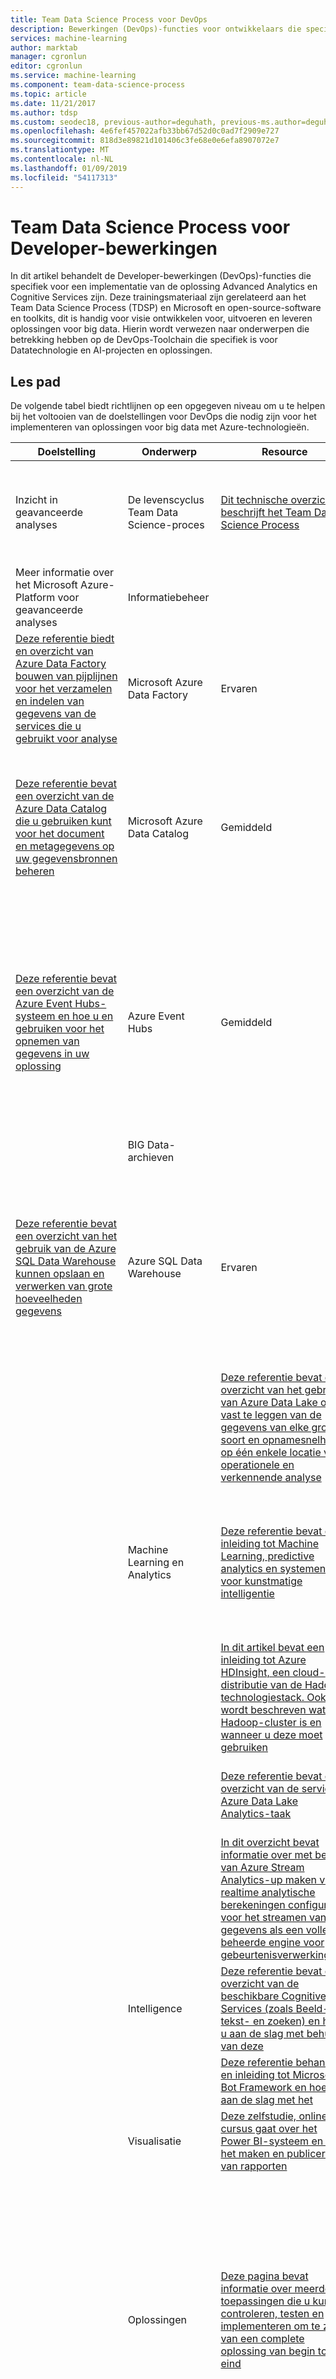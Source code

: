 ```yaml
---
title: Team Data Science Process voor DevOps
description: Bewerkingen (DevOps)-functies voor ontwikkelaars die specifiek voor een implementatie van de oplossing Advanced Analytics en Cognitive Services zijn.
services: machine-learning
author: marktab
manager: cgronlun
editor: cgronlun
ms.service: machine-learning
ms.component: team-data-science-process
ms.topic: article
ms.date: 11/21/2017
ms.author: tdsp
ms.custom: seodec18, previous-author=deguhath, previous-ms.author=deguhath
ms.openlocfilehash: 4e6fef457022afb33bb67d52d0c0ad7f2909e727
ms.sourcegitcommit: 818d3e89821d101406c3fe68e0e6efa8907072e7
ms.translationtype: MT
ms.contentlocale: nl-NL
ms.lasthandoff: 01/09/2019
ms.locfileid: "54117313"
---
```

# <a name="team-data-science-process-for-developer-operations"></a>Team Data Science Process voor Developer-bewerkingen

In dit artikel behandelt de Developer-bewerkingen (DevOps)-functies die specifiek voor een implementatie van de oplossing Advanced Analytics en Cognitive Services zijn. Deze trainingsmateriaal zijn gerelateerd aan het Team Data Science Process (TDSP) en Microsoft en open-source-software en toolkits, dit is handig voor visie ontwikkelen voor, uitvoeren en leveren oplossingen voor big data. Hierin wordt verwezen naar onderwerpen die betrekking hebben op de DevOps-Toolchain die specifiek is voor Datatechnologie en AI-projecten en oplossingen.

## <a name="lesson-path"></a>Les pad
De volgende tabel biedt richtlijnen op een opgegeven niveau om u te helpen bij het voltooien van de doelstellingen voor DevOps die nodig zijn voor het implementeren van oplossingen voor big data met Azure-technologieën.

| **Doelstelling**                                                  | **Onderwerp**                               | **Resource**                                                                                                                                                                                                                                                       | **Technologies**                                                                                                                                                                                                                                                                                      | **Niveau**                                               | **Vereisten**                                                                                                                                                                                                        |
|----------------------------------------------------------------|-----------------------------------------|--------------------------------------------------------------------------------------------------------------------------------------------------------------------------------------------------------------------------------------------------------------------|-------------------------------------------------------------------------------------------------------------------------------------------------------------------------------------------------------------------------------------------------------------------------------------------------------|---------------------------------------------------------|---------------------------------------------------------------------------------------------------------------------------------------------------------------------------------------------------------------------------|
| Inzicht in geavanceerde analyses                                  | De levenscyclus Team Data Science-proces | [Dit technische overzicht beschrijft het Team Data Science Process](overview.md)                                                                                                      | Data Science                                                                                                                                                                                                                                                                                          | Gemiddeld                                            | Algemene technologie achtergrond, vertrouwd zijn met data-oplossingen, vertrouwd zijn met de IT-projecten en implementatie van de oplossing                                                                                                  |
| Meer informatie over het Microsoft Azure-Platform voor geavanceerde analyses | Informatiebeheer
| [Deze referentie biedt en overzicht van Azure Data Factory bouwen van pijplijnen voor het verzamelen en indelen van gegevens van de services die u gebruikt voor analyse](../../data-factory/data-factory-introduction.md)                                 | Microsoft Azure Data Factory                                                                                                                                                                                                                                                                          | Ervaren                                             | Algemene technologie achtergrond, vertrouwd zijn met data-oplossingen, vertrouwd zijn met de IT-projecten en implementatie van de oplossing                                                                                                  |
|                                                                |
| [Deze referentie bevat een overzicht van de Azure Data Catalog die u gebruiken kunt voor het document en metagegevens op uw gegevensbronnen beheren](../../data-catalog/data-catalog-what-is-data-catalog.md)                                        | Microsoft Azure Data Catalog                                                                                                                                                                                                                                                                          | Gemiddeld                                            | Algemene technologie achtergrond, vertrouwd zijn met data-oplossingen, vertrouwd zijn met de relationele Database Management Systems (RDBMS) en NoSQL-gegevensbronnen                                                                    |
|                                                                |
| [Deze referentie bevat een overzicht van de Azure Event Hubs-systeem en hoe u en gebruiken voor het opnemen van gegevens in uw oplossing](../../event-hubs/event-hubs-what-is-event-hubs.md)                                                       | Azure Event Hubs                                                                                                                                                                                                                                                                                      | Gemiddeld                                            | Algemene technologie achtergrond, vertrouwd zijn met data-oplossingen, raken met relationele Database Management Systems (RDBMS) en NoSQL-gegevens-gegevensbronnen, bekend bent met het Internet of Things (IoT)-terminologie en het gebruik |
|                                                                | BIG Data-archieven
| [Deze referentie bevat een overzicht van het gebruik van de Azure SQL Data Warehouse kunnen opslaan en verwerken van grote hoeveelheden gegevens](../../sql-data-warehouse/sql-data-warehouse-overview-what-is.md)                                                | Azure SQL Data Warehouse                                                                                                                                                                                                                                                                              | Ervaren                                             | Algemene technologie achtergrond, vertrouwd zijn met data-oplossingen, vertrouwd zijn met de relationele Database Management Systems (RDBMS)- en NoSQL-gegevensbronnen, raken met HDFS-terminologie en gebruik                         |
|                                                                |                                         | [Deze referentie bevat een overzicht van het gebruik van Azure Data Lake om vast te leggen van de gegevens van elke grootte, soort en opnamesnelheid op één enkele locatie voor operationele en verkennende analyse](../../data-lake-store/data-lake-store-overview.md) | Azure Data Lake Store                                                                                                                                                                                                                                                                                 | Gemiddeld                                            | Algemene technologie achtergrond, bekend bent met het data-oplossingen, vertrouwd zijn met NoSQL-gegevensbronnen, vertrouwd zijn met HDFS                                                                                                |
|                                                                | Machine Learning en Analytics          | [Deze referentie bevat een inleiding tot Machine Learning, predictive analytics en systemen voor kunstmatige intelligentie](../studio/what-is-machine-learning.md)                                          | Azure Machine Learning                                                                                                                                                                                                                                                                                | Gemiddeld                                            | Algemene technologie achtergrond, bekend bent met het data-oplossingen, vertrouwd zijn met de voorwaarden van de Data Science, vertrouwd zijn met de termen voor Machine Learning en kunstmatige intelligentie                                                  |
|                                                                |                                         | [In dit artikel bevat een inleiding tot Azure HDInsight, een cloud-distributie van de Hadoop-technologiestack. Ook wordt beschreven wat een Hadoop-cluster is en wanneer u deze moet gebruiken](../../hdinsight/hdinsight-hadoop-introduction.md) | Azure HDInsight                                                                                                                                                                                                                                                                                       | Gemiddeld                                            | Algemene technologie achtergrond, vertrouwd zijn met data-oplossingen, bekendheid met NoSQL-gegevensbron                                                                                                                       |
|                                                                |                                         | [Deze referentie bevat een overzicht van de service Azure Data Lake Analytics-taak](../../data-lake-analytics/data-lake-analytics-overview.md)                                                                                          | Azure Data Lake Analytics                                                                                                                                                                                                                                                                             | Gemiddeld                                            | Algemene technologie achtergrond, vertrouwd zijn met data-oplossingen, bekendheid met NoSQL-gegevensbron                                                                                                                       |
|                                                                |                                         | [In dit overzicht bevat informatie over met behulp van Azure Stream Analytics-up maken van realtime analytische berekeningen configureren voor het streamen van gegevens als een volledig beheerde engine voor gebeurtenisverwerking](../../stream-analytics/stream-analytics-introduction.md)                      | Azure Stream Analytics                                                                                                                                                                                                                                                                                | Gemiddeld                                            | Algemene technologie achtergrond, vertrouwd zijn met data-oplossingen, bekend bent met concepten voor gestructureerde en ongestructureerde gegevens                                                                                                |
|                                                                | Intelligence                            | [Deze referentie bevat een overzicht van de beschikbare Cognitive Services (zoals Beeld-, tekst- en zoeken) en hoe u aan de slag met behulp van deze](../../cognitive-services/welcome.md)                                                    | Cognitive Services                                                                                                                                                                                                                                                                                    | Ervaren                                             | Algemene technologie achtergrond, vertrouwd zijn met data-oplossingen, softwareontwikkeling                                                                                                                                      |
|                                                                |                                         | [Deze referentie behandelt en inleiding tot Microsoft Bot Framework en hoe u aan de slag met het](https://docs.microsoft.com/bot-framework/overview-introduction-bot-framework)                                                                        | Bot Framework                                                                                                                                                                                                                                                                                         | Ervaren                                             | Algemene technologie achtergrond, vertrouwd zijn met data-oplossingen                                                                                                                                                            |
|                                                                | Visualisatie                           | [Deze zelfstudie, online cursus gaat over het Power BI-systeem en over het maken en publiceren van rapporten](https://powerbi.microsoft.com/guided-learning/powerbi-learning-0-0-what-is-power-bi/)                                                                     | Microsoft Power BI                                                                                                                                                                                                                                                                                    | Beginner                                                | Algemene technologie achtergrond, vertrouwd zijn met data-oplossingen                                                                                                                                                            |
|                                                                | Oplossingen                               | [Deze pagina bevat informatie over meerdere toepassingen die u kunt controleren, testen en implementeren om te zien van een complete oplossing van begin tot eind](https://gallery.cortanaintelligence.com/)                                                                                     | Microsoft Azure, Azure Machine Learning, Cognitive Services, Microsoft R, met Azure Search, Python, Azure Data Factory, Power BI, Azure Document DB, Application Insights, Azure SQL DB, Azure SQL datawarehouse, Microsoft SQL Server, Azure Data Lake, Cognitive Services, Botframework, Azure Batch | Gemiddeld                                            | Algemene technologie achtergrond, vertrouwd zijn met data-oplossingen                                                                                                                                                            |
| Begrijpen en te implementeren, DevOps-processen                      | Grondbeginselen van DevOps                     | [Deze videoserie wordt uitgelegd van de achtergrond de grondbeginselen van DevOps en helpt u begrijpen hoe deze worden toegewezen aan DevOps-praktijken en hoe ze kunnen worden geïmplementeerd met verschillende producten en hulpprogramma 's](https://channel9.msdn.com/Series/DevOps-Fundamentals/Introduction-to-DevOps) | DevOps, Microsoft Azure-Platform, Azure DevOps                                                                                                                                                                                                                              | Ervaren                                             | Een SDLC, raken met Agile en andere Frameworks voor ontwikkeling, vertrouwd zijn IT Operations gebruikt                                                                                                                          |
| Gebruik de DevOps-Hulpprogrammaketen voor Datatechnologie                      | Configureren                               | [Deze referentie bevat informatie over de basisprincipes van het kiezen van de juiste visualisatie in Visio om te communiceren van uw project desgin](https://support.office.com/article/Illustrate-business-processes-with-Visio-flowcharts-DAB16418-1FE6-4DE0-8F26-DBA44A26ED65)             | Visio                                                                                                                                                                                                                                                                                                 | Gemiddeld                                            | Algemene technologie achtergrond, vertrouwd zijn met data-oplossingen                                                                                                                                                            |
|                                                                |                                         | [Deze referentie beschrijving van de Azure Resource Manager, voorwaarden, en fungeert als de bron van de primaire hoofdmap voor voorbeelden, aan de slag, en verwijzingen naar andere](../../azure-resource-manager/resource-group-overview.md)                      | Azure Resource Manager, Azure PowerShell, Azure CLI                                                                                                                                                                                                                                                   | Gemiddeld                                            | Algemene technologie achtergrond, vertrouwd zijn met data-oplossingen                                                                                                                                                            |
|                                                                |                                         | [Deze referentie wordt uitgelegd van de Azure Data Science Virtual Machines voor Linux en Windows](../data-science-virtual-machine/overview.md)                                                            | Data Science Virtual Machine                                                                                                                                                                                                                                                                          | Ervaren                                             | Vertrouwd zijn met de Data Science-Workloads, Linux                                                                                                                                                                            |
|                                                                |                                         | [In dit scenario wordt uitgelegd voor het configureren van Azure-cloud service rollen met Visual Studio - aandacht besteden aan de verbindingsreeksen specifiek voor storage-accounts](/visualstudio/azure/vs-azure-tools-configure-roles-for-cloud-service#configure-an-azure-cloud-service) | Visual Studio                                                                                                                                                                                                                                                            | Gemiddeld                                              | Ontwikkeling van software                                                                                                                                                                                                      |
|                                                                |                                         | [In deze serie leert u hoe u Microsoft Project gebruiken om de tijd, resources en de doelstellingen voor een geavanceerde analyticsproject plannen](https://support.office.com/article/Project-2013-videos-and-tutorials-af7d1e17-5fa7-421f-a452-9bbe2cd7b082)                    | Microsoft Project                                                                                                                                                                                                                                                                                     | Gemiddeld                                            | Project Management Fundamentals begrijpen                                                                                                                                                                                 |
|                                                                |                                         | [Deze sjabloon Microsoft Project biedt een tijd, bronnen en doelen bijhouden voor een project Advanced Analytics](https://buckwoody.wordpress.com/2017/08/17/a-data-science-microsoft-project-template-you-can-use-in-your-solutions/)                             | Microsoft Project                                                                                                                                                                                                                                                                                     | Gemiddeld                                            | Project Management Fundamentals begrijpen                                                                                                                                                                                 |
|                                                                |                                         | [Deze zelfstudie helpt u aan de slag met Azure Data Catalog, een volledig beheerde cloudservice die als registratiesysteem en detectiesysteem voor zakelijke gegevensassets fungeert](../../data-catalog/data-catalog-get-started.md)| Azure Data Catalog                                                                                                                                                                                                                                                                                    | Beginner                                                | Vertrouwd zijn met gegevens gegevensbronnen en structuren                                                                                                                                                                              |
|                                                                |                                         | [Deze Microsoft Virtual Academy-cursus wordt uitgelegd hoe u voor het instellen van ontwikkelen en testen met Visual Studio Online en Microsoft Azure](https://mva.microsoft.com/training-courses/dev-test-with-visual-studio-online-and-microsoft-azure-8420?l=P7Ot1TKz_2104984382)         | Visual Studio Online                                                                                                                                                                                                                                                                                  | Ervaren                                             | Software Devlopment, vertrouwd zijn met Dev/Test-omgevingen                                                                                                                                                               |
|                                                                |                                         | [Deze download Management Pack voor Microsoft System Center bevat een Document richtlijnen om u te helpen bij het werken met Azure-assets](https://www.microsoft.com/download/details.aspx?id=38414)                                                                   | System Center                                                                                                                                                                                                                                                                                         | Gemiddeld                                            | Ervaring met System Center voor IT-beheer                                                                                                                                                                           |
|                                                                |                                         | [Dit document is bedoeld voor ontwikkelaars en uitvoerende teams om te begrijpen van de voordelen van PowerShell Desired State Configuration](https://docs.microsoft.com/powershell/dsc/dscforengineers)                                                               | PowerShell DSC                                                                                                                                                                                                                                                                                        | Gemiddeld                                            | Ervaring met PowerShell coderen, enterprise-architecturen, uitvoeren van scripts                                                                                                                                                    |
|                                                                | Code                                    | [Deze download bevat ook documentatie over het gebruik van Visual Studio Online-Code voor het maken van Data Science en AI-toepassingen](https://code.visualstudio.com/)                                                                                                       | Visual Studio Online                                                                                                                                                                                                                                                                                  | Gemiddeld                                            | Ontwikkeling van software                                                                                                                                                                                                      |
|                                                                |                                         | [Deze aan de slag-site leert u over DevOps en Visual Studio](https://www.visualstudio.com/devops/)                                                                                                                                                       | Visual Studio                                                                                                                                                                                                                                                                                         | Beginner                                                | Ontwikkeling van software                                                                                                                                                                                                      |
|                                                                |                                         | [U kunt code schrijven rechtstreeks vanuit de Azure-Portal met behulp van de App Service-Editor. Voor meer informatie naar deze resource over continue integratie met dit hulpprogramma](https://github.com/projectkudu/kudu/wiki/App-Service-Editor)                                             | Azure-portal                                                                                                                                                                                                                                                                                          | Zeer ervaren                                      | Achtergrond van Data Science - maar Lees dit toch                                                                                                                                                                            |
|                                                                |                                         | [Deze bron wordt uitgelegd hoe u code en met behulp van het web gebaseerde Azure ML Studio-hulpprogramma voor Predictive Analytics-experimenten maken](../studio/what-is-ml-studio.md)                                              | Azure ML Studio                                                                                                                                                                                                                                                                                       | Ervaren                                             | Ontwikkeling van software                                                                                                                                                                                                      |
|                                                                |                                         | [Deze referentie bevat een overzicht en een koppeling onderzoek naar alle van de ontwikkelhulpprogramma's op de Data Science Virtual Machine in Azure](../data-science-virtual-machine/overview.md)                     | Data Science Virtual Machine                                                                                                                                                                                                                                                                          | Ervaren                                             | Ontwikkeling van software, Data Science                                                                                                                                                                                        |
|                                                                |                                         | [Lezen en meer informatie over elk van de verwijzingen in het Vertrouwenscentrum van deze Azure-beveiliging voor beveiliging, Privacy en naleving - belangrijk](https://azure.microsoft.com/support/trust-center/)                                                                   | Azure-beveiliging                                                                                                                                                                                                                                                                                        | Gemiddeld                                            | Systeem-architectuur ondervindt, Security-ontwikkelervaring                                                                                                                                                           |
|                                                                | Ontwikkelen                                   | [In deze cursus leert u over het inschakelen van DevOps-praktijken met Visual Studio Online Build](https://mva.microsoft.com/training-courses/enabling-devops-practices-with-visual-studio-online-build-12478?l=ipCj6MuNB_6305094681)                                 | Visual Studio Online                                                                                                                                                                                                                                                                                  | Ervaren                                             | Ontwikkeling van software, vertrouwd zijn met een SDLC                                                                                                                                                                            |
|                                                                |                                         | [Deze referentie wordt uitgelegd compileren en ontwikkelen van met Visual Studio](https://msdn.microsoft.com/library/cyz1h6zd.aspx)                                                                                                                                       | Visual Studio                                                                                                                                                                                                                                                                                         | Gemiddeld                                            | Ontwikkeling van software, vertrouwd zijn met een SDLC                                                                                                                                                                            |
|                                                                |                                         | [Deze referentie wordt uitgelegd hoe u voor het indelen van processen, zoals software bouwt met Runbooks](https://docs.microsoft.com/system-center/orchestrator/automate-runbooks)                                                                                        | System Center                                                                                                                                                                                                                                                                                         | Ervaren                                             | Ervaring met System Center Orchestrator                                                                                                                                                                                |
|                                                                | Testen                                    | [Deze referentie gebruiken om te begrijpen hoe u Visual Studio Online voor Testcasebeheer](http://www.almguide.com/2014/07/visual-studio-online-test-case-management/)                                                                                            | Visual Studio Online                                                                                                                                                                                                                                                                                  | Ervaren                                             | Ontwikkeling van software, vertrouwd zijn met een SDLC                                                                                                                                                                            |
|                                                                |                                         | [Deze vorige referentie voor Runbooks gebruiken om te testen met behulp van System Center automatiseren](https://docs.microsoft.com/system-center/orchestrator/automate-runbooks)                                                                                                    | System Center                                                                                                                                                                                                                                                                                         | Ervaren                                             | Ervaring met System Center Orchestrator                                                                                                                                                                                |
|                                                                |                                         | [Als onderdeel van het niet alleen testen maar ontwikkeling, moet u ontwikkelen in de beveiliging. De Microsoft SDL Threat Modeling Tool kunt in alle fasen. Meer informatie en download ze hier](https://www.microsoft.com/SDL/adopt/threatmodeling.aspx)                         | Hulpprogramma voor bewaking van bedreigingen                                                                                                                                                                                                                                                                                | Ervaren                                             | Vertrouwd bent met beveiligingsconcepten, softwareontwikkeling                                                                                                                                                                  |
|                                                                |                                         | [In dit artikel wordt uitgelegd hoe u de Microsoft-aanval Surface Analyzer gebruiken om te testen van uw oplossing Advanced Analytics](https://technet.microsoft.com/security/gg749821.aspx)                                                                                      | Aanval Surface Analyzer                                                                                                                                                                                                                                                                               | Ervaren                                             | Vertrouwd bent met beveiligingsconcepten, softwareontwikkeling                                                                                                                                                                  |
|                                                                | Pakket                                 | [Deze referentie worden de concepten van het werken met pakketten in TFS en VSO](https://www.visualstudio.com/docs/package/collaborate-with-packages)                                                                                                          | Visual Studio Online                                                                                                                                                                                                                                                                                  | Ervaren                                             | Ontwikkeling van software, vertrouwd zijn met een SDLC                                                                                                                                                                            |
|                                                                |                                         | [Gebruik deze vorige referentie voor Runbooks voor het automatiseren van pakketten met behulp van System Center](https://docs.microsoft.com/system-center/orchestrator/automate-runbooks)                                                                                                | System Center                                                                                                                                                                                                                                                                                         | Ervaren                                             | Ervaring met System Center Orchestrator                                                                                                                                                                                |
|                                                                |                                         | [Deze referentie wordt uitgelegd hoe u een pijplijn voor uw oplossing, kunt u opslaan als een JSON-sjabloon als een 'pakket' maken](../../data-factory/data-factory-introduction.md)                                                     | Azure Data Factory                                                                                                                                                                                                                                                                                    | Gemiddeld                                            | Algemene computing achtergrond, data-project-ervaring                                                                                                                                                                     |
|                                                                |                                         | [In dit onderwerp beschrijft de structuur van een Azure Resource Manager-sjabloon](../../azure-resource-manager/resource-group-authoring-templates.md)                                                                                       | Azure Resource Manager                                                                                                                                                                                                                                                                                | Gemiddeld                                            | Vertrouwd zijn met het Microsoft Azure-Platform                                                                                                                                                                             |
|                                                                |                                         | [DSC is een beheerplatform in PowerShell waarmee u voor het beheren van uw IT-afdeling en infrastructuur voor ontwikkeling met configuratie als code, opgeslagen als een pakket. Deze referentie is een overzicht van dit onderwerp](https://docs.microsoft.com/powershell/dsc/overview) | PowerShell Desired State Configuration                                                                                                                                                                                                                                                             | Gemiddeld                                            | PowerShell met coderen, vertrouwd zijn met enterprise-architecturen, uitvoeren van scripts                                                                                                                                                   |
|                                                                | Release                                 | [In dit artikel head-verwijzing bevat concepten voor het bouwen, testen en release voor CI/CD-omgevingen](https://www.visualstudio.com/docs/build/overview)                                                                                                        | Visual Studio Online                                                                                                                                                                                                                                                                                  | Ervaren                                             | Ontwikkeling van software, bekendheid met CI/CD-omgevingen, vertrouwd zijn met een SDLC                                                                                                                                       |
|                                                                |                                         | [Gebruik deze vorige referentie voor Runbooks voor het automatiseren van releasebeheer met gebruik van System Center](https://docs.microsoft.com/system-center/orchestrator/automate-runbooks)                                                                                       | System Center                                                                                                                                                                                                                                                                                         | Ervaren                                             | Ervaring met System Center Orchestrator                                                                                                                                                                                |
|                                                                |                                         | [In dit artikel helpt u bij het bepalen van de beste optie voor de bestanden voor uw web-app, back-end mobiele Apps of API-app implementeren in Azure App Service, en u vervolgens helpt bij de juiste resources met instructies die specifiek zijn voor uw voorkeursoptie](../../app-service-web/web-sites-deploy.md) | Implementatie van Microsoft Azure                                                                                                                                                                                                                       | Gemiddeld                                            | Ontwikkeling van software, ervaring met het Microsoft Azure-platform                                                                                                                                                        |
|                                                                | Controleren                                 | [Deze referentie wordt uitgelegd Application Insights en hoe u deze kunt toevoegen aan uw Advanced Analytics-oplossingen](../../azure-monitor/app/app-insights-overview.md)                                                                      | Application Insights                                                                                                                                                                                                                                                                                  | Gemiddeld                                            | Ontwikkeling van software, bekend bent met het Microsoft Azure-platform                                                                                                                                                       |
|                                                                |                                         | [In dit onderwerp worden basisconcepten over Operations Manager uitgelegd voor de beheerder van de Operations Manager-infrastructuur en de operator die bewaakt en ondersteunt de Advanced Analytics-oplossing](https://technet.microsoft.com/library/hh230741.aspx) | System Center                                                                                                                                                                                                                                                                                      | Ervaren                                             | Vertrouwd zijn met enterprise bewaking, System Center Operations Manager                                                                                                                                                  |
|                                                                |                                         | [Dit blogbericht wordt uitgelegd hoe u de Azure Data Factory gebruiken om te controleren en beheren van de pijplijn Advanced Analytics](https://azure.microsoft.com/blog/azure-data-factory-updates-monitoring-and-management-enhancements/)                                      | Azure Data Factory                                                                                                                                                                                                                                                                                    | Gemiddeld                                            | Vertrouwd zijn met Azure Data Factory                                                                                                                                                                                       |
|                                                                |                                         | [In deze video ziet hoe u een logboek met Azure Log Analytics controleren](https://channel9.msdn.com/Shows/Data-Exposed/Enterprise-HDInsight-Monitoring-with-Operations-Management-Suite)                                                                                    | Logboeken in Azure, PowerShell                                                                                                                                                                                                                                                                                | Ervaren                                             | Vertrouwd zijn met het Azure-Platform                                                                                                                                                                                      |
| Over het gebruik van Open Source-programma's met DevOps op Azure   | Open Source DevOps-hulpprogramma's en Azure      | [Deze pagina bevat twee video's en een technisch document over het gebruik van Chef met Azure-implementaties](https://www.chef.io/implementations/azure/)                                                                                                                        | Chef                                                                                                                                                                                                                                                                                                  | Ervaren                                             | Vertrouwd zijn met het Azure-Platform, vertrouwd zijn met DevOps                                                                                                                                                             |
|                                                                |                                         | [Deze site heeft een pad van de selectie hulpprogrammaketen](https://azure.microsoft.com/try/devops/)                                                                                                                                                                          | DevOps, Microsoft Azure-Platform, Azure DevOps, Open Source-Software                                                                                                                                                                                                                   | Ervaren                                             | Een SDLC, raken met Agile en andere Frameworks voor ontwikkeling, vertrouwd zijn IT Operations gebruikt                                                                                                                          |
|                                                                |                                         | [In deze zelfstudie wordt uitgelegd hoe u voor het automatiseren van de build- en testfase van de ontwikkeling van toepassingen, met behulp van een continue integratie en implementatie CI/CD-pijplijn](../../virtual-machines/linux/tutorial-jenkins-github-docker-cicd.md)      | Jenkins                                                                                                                                                                                                                                                                                               | Ervaren                                             | Vertrouwd zijn met het Azure-Platform, vertrouwd zijn met DevOps, vertrouwd zijn met Jenkins                                                                                                                                   |
|                                                                |                                         | [Dit bevat een overzicht van hoe u werkt met Docker en Azure, evenals aanvullende verwijzingen voor uitvoering voor Data Science-toepassingen](https://www.docker.com/docker-azure#/overview)                                                                       | Docker                                                                                                                                                                                                                                                                                                | Gemiddeld                                           | Vertrouwd zijn met het Azure-Platform, vertrouwd zijn met de Server-besturingssystemen                                                                                                                                           |
|                                                                |                                         | [Deze installatie en uitleg wordt uitgelegd hoe u Visual Studio Code gebruiken met Azure-assets](https://marketplace.visualstudio.com/items?itemName=MadsKristensen.OpeninVisualStudioCode)                                                                                  | VSCODE                                                                                                                                                                                                                                                                                                | Gemiddeld                                            | Ontwikkeling van software, bekend bent met het Microsoft Azure-Platform                                                                                                                                                       |
|                                                                |                                         | [Dit blogbericht wordt uitgelegd hoe u R Studio gebruiken met Microsoft R](https://www.r-bloggers.com/using-microsoft-r-open-with-rstudio/)                                                                                                                                   | R Studio                                                                                                                                                                                                                                                                                              | Gemiddeld                                            | R-taal-ervaring                                                                                                                                                                                                     |
|                                                                |                                         | [Dit blogbericht ziet u hoe u continue integratie met Azure en GitHub](https://blogs.msdn.microsoft.com/microsoftimagine/2015/09/01/using-continuous-integration-with-azure-github/)                                                                      | GIT, GitHub                                                                                                                                                                                                                                                                                           | Gemiddeld                                            | Ontwikkeling van software                                                                                                                                                                                                      |


## <a name="next-steps"></a>Volgende stappen
[Team Data Science Process voor data scientists](team-data-science-process-for-data-scientists.md) in dit artikel bevat richtlijnen aan een set van doelstellingen die meestal worden gebruikt voor het implementeren van uitgebreide data science-oplossingen met Azure-technologieën.
